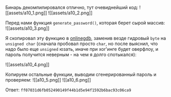 Бинарь декомпилировался отлично, тут очевиднейший код:
![[assets/a10_1.png]]
![[assets/a10_2.png]]

Перед нами функция `generate_password()`, которая берет сырой массив:
![[assets/a10_3.png]]

Я скопировал эту функцию в [onlinegdb](https://www.onlinegdb.com/), заменив везде гидровый `byte` на `unsigned char` (сначала пробовал просто `char`, но после выяснил, что надо было еще `unsigned` юзать, иначе при xor'инге будет оверфлоу, и пароль получится неверным - на чем я долго спотыкался):

![[assets/a10_4.png]]

Копируем остальные функции, выводим сгенерированный пароль и проверяем:
![[a10_5.png]]
![[a10_6.png]]

Ответ: `ff07031d6fb052490149f44b1d5e94f1592b6bac93c06ca9`